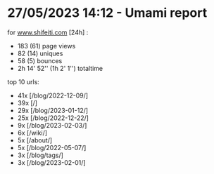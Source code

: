 # 27/05/2023 14:12 - Umami report
for www.shifeiti.com [24h] :

 - 183 (61) page views
 - 82 (14) uniques
 - 58 (5) bounces
 - 2h 14' 52'' (1h 2' 1'') totaltime


top 10 urls:
 - 41x [/blog/2022-12-09/]
 - 39x [/]
 - 29x [/blog/2023-01-12/]
 - 25x [/blog/2022-12-22/]
 - 9x [/blog/2023-02-03/]
 - 6x [/wiki/]
 - 5x [/about/]
 - 5x [/blog/2022-05-07/]
 - 3x [/blog/tags/]
 - 3x [/blog/2023-02-01/]


